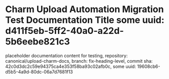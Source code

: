 # Charm Upload Automation Migration Test Documentation Title some uuid: d411f5eb-5ff2-40a0-a22d-5b6eebe821c3
 placeholder documentation content for testing,  repository: canonical/upload-charm-docs,  branch: fix-heading-level,  commit sha: 42c0d3dc2c59e94375ca4e353f58ba93c02afb0c,  some uuid: 19608cb6-d5b5-4a9d-80dc-06a7d7681f13